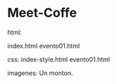 # Meet-Coffe

html:

index.html
evento01.html

css:
index-style.html
evento01.html


imagenes:
Un monton.
